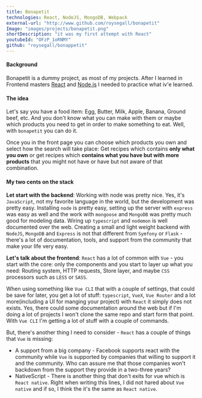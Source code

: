```yaml
---
title: Bonapetit
technologies: React, NodeJS, MongoDB, Webpack
external-url: "http://www.github.com/roysegall/bonapetit"
Image: "images/projects/bonapetit.png"
shortDescription: "it was my first attempt with React"
youtubeId: "OFzP_1oRNMY"
github: "roysegall/bonappetit"
---
```

#### Background
Bonapetit is a dummy project, as most of my projects. After I learned in Frontend masters 
[React](https://frontendmasters.com/courses/complete-react-v4/) and 
[Node.js](https://frontendmasters.com/courses/node-js/) I 
needed to practice what iv'e learned.

#### The idea
Let's say you have a food item: Egg, Butter, Milk, Apple, Banana, Ground beef, etc. And you don't know what you can make
with them or maybe which products you need to get in order to make something to eat. Well, with `bonapetit` you can do 
it. 

Once you in the front page you can choose which products you own and select how the search will take place: Get recipes
which contains **only what you own** or get recipes which **contains what you have but with more products** that you 
might not have or have but not aware of that combination.

#### My two cents on the stack

**Let start with the backend**: Working with node was pretty nice. Yes, it's `JavaScript`, not my favorite language in the 
world, but the development was pretty easy. Installing `node` is pretty easy, setting up the server with `express` was 
easy as well and the work with `mongoose` and `MongoDB` was pretty much good for modeling data. Wiring up `typescript` 
and `nodemon` is well documented over the web. Creating a small and light weight backend with `NodeJS`, `MongoDB` and 
`Express` is not that different from `Symfony` or `Flask` - there's a lot of documentation, tools, and support from the
community that make your life very easy.

**Let's talk about the frontend**: `React` has a lot of common with `Vue` - you start with the core: only the components
and you start to layer up what you need: Routing system, HTTP requests, Store layer, and maybe `CSS` processors such as
`LESS` or `SASS`. 

When using something like `Vue CLI` that with a couple of settings, that could be save for later, you get a lot of 
stuff: `typescript`, `VueX`, `Vue Router` and a lot more(including a UI for manging your project) with `React` it simply 
does not exists. Yes, there could some documentation around the web but if I'm doing a lot of projects I won't clone
the same repo and start form that point. With `Vue CLI` I'm getting a lot of stuff with a couple of commands.

But, there's another thing I need to consider - `React` has a couple of things that `Vue` is missing:

* A support from a big company - Facebook supports react with the community while `Vue` is supported by companies that
willing to support it and the community. Who can assure me that those companies won't backdown from the support they 
provide in a two-three years?
* NativeScript - There is another thing that don't exits for vue which is `React native`. Right when writing this lines,
I did not hared about `Vue native` and if so, I think the it's the same as `React native`.

